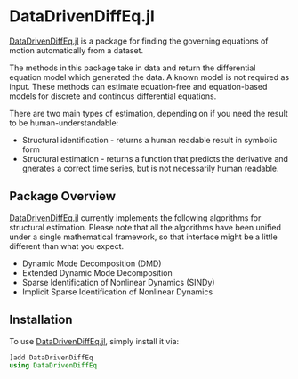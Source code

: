 # DataDrivenDiffEq.jl

[DataDrivenDiffEq.jl](https://github.com/SciML/DataDrivenDiffEq.jl) is a package for finding the governing equations of motion automatically from a dataset.

The methods in this package take in data and return the differential equation model which generated the data. A known model is not required as input. These methods can estimate equation-free and equation-based models for discrete and continous differential equations.

There are two main types of estimation, depending on if you need the result to be human-understandable:
+ Structural identification - returns a human readable result in symbolic form
+ Structural estimation - returns a function that predicts the derivative and gnerates a correct time series, but is not necessarily human readable.

## Package Overview

[DataDrivenDiffEq.jl](https://github.com/SciML/DataDrivenDiffEq.jl) currently implements the following algorithms for structural estimation. Please note that all the algorithms have been unified under a single mathematical framework, so that interface might be a little different than what you expect.

+ Dynamic Mode Decomposition (DMD)
+ Extended Dynamic Mode Decomposition
+ Sparse Identification of Nonlinear Dynamics (SINDy)
+ Implicit Sparse Identification of Nonlinear Dynamics


## Installation

To use [DataDrivenDiffEq.jl](https://github.com/SciML/DataDrivenDiffEq.jl), simply install it via:

```julia
]add DataDrivenDiffEq
using DataDrivenDiffEq
```
